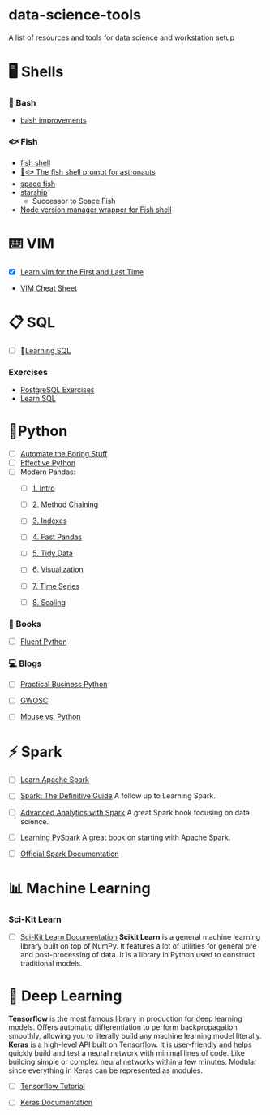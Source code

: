 # data-science-tools
A list of resources and tools for data science and workstation setup


# 🖥️ Shells

### 🔨 Bash

- [bash improvements](https://dev.to/thejessleigh/essential-quality-of-life-terminal-improvements-4pa4)


### 🐟 Fish

- [fish shell](https://fishshell.com/docs/current/tutorial.html#tut_why_fish)
- [🚀🐟 The fish shell prompt for astronauts](https://github.com/matchai/spacefish/)
- [space fish](https://spacefish.matchai.me/)
- [starship](https://starship.rs/)
  - Successor to Space Fish
- [Node version manager wrapper for Fish shell ](https://github.com/derekstavis/plugin-nvm)


# ⌨️ VIM

- [x] [Learn vim for the First and Last Time](https://danielmiessler.com/study/vim/)  
- [VIM Cheat Sheet](https://vim.rtorr.com/)  


# 📋 SQL

- [ ] 📖[Learning SQL](http://www.r-5.org/files/books/computers/languages/sql/mysql/Alan_Beaulieu-Learning_SQL-EN.pdf)  

### Exercises

- [PostgreSQL Exercises](https://pgexercises.com/questions/basic/)  
- [Learn SQL](https://sqlbolt.com/lesson/introduction)  


# 🐍Python


- [ ] [Automate the Boring Stuff](https://automatetheboringstuff.com/)   
- [ ] [Effective Python](https://effectivepython.com/)
- [ ] Modern Pandas:  
  - [ ] [1. Intro](https://tomaugspurger.github.io/modern-1-intro)  
  - [ ] [2. Method Chaining](https://tomaugspurger.github.io/method-chaining)  
  - [ ] [3. Indexes](https://tomaugspurger.github.io/modern-3-indexes)  
  - [ ] [4. Fast Pandas](https://tomaugspurger.github.io/modern-4-performance)  
  - [ ] [5. Tidy Data](https://tomaugspurger.github.io/modern-5-tidy)  
  - [ ] [6. Visualization](https://tomaugspurger.github.io/modern-6-visualization)  
  - [ ] [7. Time Series](https://tomaugspurger.github.io/modern-7-timeseries)  
  - [ ] [8. Scaling](https://tomaugspurger.github.io/modern-8-scaling)  


### 📖 Books

- [ ] [Fluent Python](https://evanli.github.io/programming-book-3/Python/Fluent%20Python.pdf)

### 💻 Blogs

- [ ] [Practical Business Python](https://pbpython.com/)
- [ ] [GWOSC](https://www.gw-openscience.org/tutorials/)
- [ ] [Mouse vs. Python](https://www.blog.pythonlibrary.org/)


# ⚡ Spark

- [ ] [Learn Apache Spark](https://runawayhorse001.github.io/LearningApacheSpark/pyspark.pdf)  
- [ ] [Spark: The Definitive Guide](http://shop.oreilly.com/product/0636920034957.do) A follow up to Learning Spark.  
- [ ] [Advanced Analytics with Spark](http://shop.oreilly.com/product/0636920035091.do) A great Spark book focusing on data science.  
- [ ] [Learning PySpark](http://shop.oreilly.com/product/9781786463708.do) A great book on starting with Apache Spark.  
- [ ] [Official Spark Documentation](https://spark.apache.org/docs/2.4.4/)  


# 📊 Machine Learning 

### Sci-Kit Learn
  
- [ ] [Sci-Kit Learn Documentation](https://scikit-learn.org/stable/user_guide.html)  **Scikit Learn** is a general machine learning library built on top of NumPy. It features a lot of utilities for general pre and post-processing of data. It is a library in Python used to construct traditional models.  

# 🤖 Deep Learning
**Tensorflow** is the most famous library in production for deep learning models. Offers automatic differentiation to perform backpropagation smoothly, allowing you to literally build any machine learning model literally.  **Keras** is a high-level API built on Tensorflow. It is user-friendly and helps quickly build and test a neural network with minimal lines of code. Like building simple or complex neural networks within a few minutes. Modular since everything in Keras can be represented as modules.  
- [ ] [Tensorflow Tutorial](https://www.tensorflow.org/tutorials/)  
- [ ] [Keras Documentation](https://keras.io/)  










